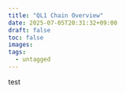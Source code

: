 ```yaml
---
title: "QL1 Chain Overview"
date: 2025-07-05T20:31:32+09:00
draft: false
toc: false
images:
tags:
  - untagged
---
```


test



